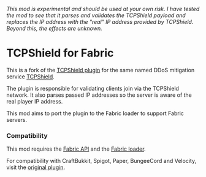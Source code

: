 _This mod is experimental and should be used at your own risk. 
I have tested the mod to see that it parses and validates the TCPShield payload 
and replaces the IP address with the "real" IP address provided by TCPShield. 
Beyond this, the effects are unknown._

# TCPShield for Fabric
This is a fork of the [TCPShield plugin](https://github.com/TCPShield/RealIP) for the same named DDoS mitigation service 
[TCPShield](https://tcpshield.com).

The plugin is responsible for validating clients join via the TCPShield network.
It also parses passed IP addresses so the server is aware of the real player IP address.

This mod aims to port the plugin to the Fabric loader to support Fabric servers.

### Compatibility

This mod requires the [Fabric API](https://www.curseforge.com/minecraft/mc-mods/fabric-api) 
and the [Fabric loader](https://fabricmc.net/).

For compatibility with CraftBukkit, Spigot, Paper, BungeeCord and Velocity,
visit the [original plugin](https://github.com/TCPShield/RealIP).
